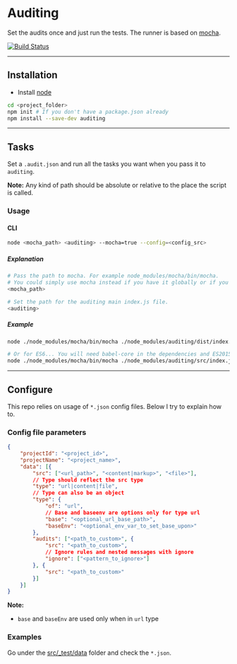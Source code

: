 # Auditing

Set the audits once and just run the tests.
The runner is based on [mocha](https://mochajs.org/).

[![Build Status](https://travis-ci.org/Sendoushi/auditing.svg?branch=master)](https://travis-ci.org/Sendoushi/auditing)

----------

## Installation

- Install [node](http://nodejs.org)

```sh
cd <project_folder>
npm init # If you don't have a package.json already
npm install --save-dev auditing
```

----------

## Tasks

Set a `.audit.json` and run all the tasks you want when you pass it to `auditing`.<br>

**Note:**
Any kind of path should be absolute or relative to the place the script is called.

### Usage


#### CLI

```sh
node <mocha_path> <auditing> --mocha=true --config=<config_src>
```

##### Explanation

```sh
# Pass the path to mocha. For example node_modules/mocha/bin/mocha.
# You could simply use mocha instead if you have it globally or if you're using npm scripts.
<mocha_path>
```

```sh
# Set the path for the auditing main index.js file.
<auditing>
```

##### Example

```sh
node ./node_modules/mocha/bin/mocha ./node_modules/auditing/dist/index.js --mocha=true --config=".audit.json"

# Or for ES6... You will need babel-core in the dependencies and ES2015 preset setup in the .babelrc
node ./node_modules/mocha/bin/mocha ./node_modules/auditing/src/index.js --compilers js:babel-core/register --mocha=true --config=".audit.json"
```

-------------------

## Configure

This repo relies on usage of `*.json` config files. Below I try to explain how to.

### Config file parameters
```json
{
    "projectId": "<project_id>",
    "projectName": "<project_name>",
    "data": [{
        "src": ["<url_path>", "<content|markup>", "<file>"],
        // Type should reflect the src type
        "type": "url|content|file",
        // Type can also be an object
        "type": {
            "of": "url",
            // Base and baseenv are options only for type url
            "base": "<optional_url_base_path>",
            "baseEnv": "<optional_env_var_to_set_base_upon>"
        },
        "audits": ["<path_to_custom>", {
            "src": "<path_to_custom>",
            // Ignore rules and nested messages with ignore
            "ignore": ["<pattern_to_ignore>"]
        }, {
            "src": "<path_to_custom>"
        }]
    }]
}
```

**Note:**
- `base` and `baseEnv` are used only when in `url` type

### Examples
Go under the [src/_test/data](src/_test/data) folder and check the `*.json`.
